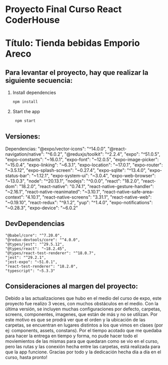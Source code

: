 # Proyecto Final Curso React CoderHouse
# Título: Tienda bebidas Emporio Areco

## Para levantar el proyecto, hay que realizar la siguiente secuencia:

1. Install dependencies

   ```bash
   npm install
   ```

2. Start the app

   ```bash
    npm start
   ```

## Versiones:

Dependencias: 
    "@expo/vector-icons": "^14.0.0",
    "@react-navigation/native": "^6.0.2",
    "@reduxjs/toolkit": "^2.2.4",
    "expo": "^51.0.5",
    "expo-constants": "~16.0.1",
    "expo-font": "~12.0.5",
    "expo-image-picker": "~15.0.4",
    "expo-linking": "~6.3.1",
    "expo-location": "~17.0.1",
    "expo-router": "~3.5.12",
    "expo-splash-screen": "~0.27.4",
    "expo-sqlite": "^13.4.0",
    "expo-status-bar": "~1.12.1",
    "expo-system-ui": "~3.0.4",
    "expo-web-browser": "~13.0.3",
    "node": "^20.13.1",
    "nodejs": "^0.0.0",
    "react": "18.2.0",
    "react-dom": "18.2.0",
    "react-native": "0.74.1",
    "react-native-gesture-handler": "~2.16.1",
    "react-native-reanimated": "~3.10.1",
    "react-native-safe-area-context": "4.10.1",
    "react-native-screens": "3.31.1",
    "react-native-web": "~0.19.10",
    "react-redux": "^9.1.2",
    "yup": "^1.4.0",
    "expo-notifications": "~0.28.3",
    "expo-device": "~6.0.2"

## DevDependencias

    "@babel/core": "^7.20.0",
    "@redux-devtools/core": "^4.0.0",
    "@types/jest": "^29.5.12",
    "@types/react": "~18.2.45",
    "@types/react-test-renderer": "^18.0.7",
    "jest": "^29.2.1",
    "jest-expo": "~51.0.1",
    "react-test-renderer": "18.2.0",
    "typescript": "~5.3.3"

## Consideraciones al margen del proyecto:

Debido a las actualizaciones que hubo en el medio del curso de expo, este proyecto fue realizo 3 veces, con muchos obstáculos en el medio.
Con la última versión, se incluyen muchas configuraciones por defecto, carpetas, screens, componentes, imagenes, que están de más y no se utilizan. Por este motivo es que se prodrá ver que el orden y la ubicación de las carpetas, se encuentran en lugares distintos a los que vimos en clases (por ej: components, assets, constans).
Por el tiempo acotado que me quedaba para hacer la entrega en tiempo y forma, no pude hacer todo el moviemientos de las mismas para que quedaran como se vio en el curso, pero las rutas y las conexión hecha entre las carpetas, está realizada para que la app funcione.
Gracias por todo y la dedicación hecha día a día en el curso, hasta pronto!


